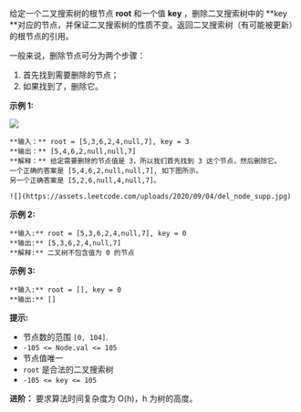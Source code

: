 给定一个二叉搜索树的根节点 **root** 和一个值 **key** ，删除二叉搜索树中的  **key
**对应的节点，并保证二叉搜索树的性质不变。返回二叉搜索树（有可能被更新）的根节点的引用。

一般来说，删除节点可分为两个步骤：

  1. 首先找到需要删除的节点；
  2. 如果找到了，删除它。



**示例 1:**

![](https://assets.leetcode.com/uploads/2020/09/04/del_node_1.jpg)

    
    
    **输入：** root = [5,3,6,2,4,null,7], key = 3
    **输出：** [5,4,6,2,null,null,7]
    **解释：** 给定需要删除的节点值是 3，所以我们首先找到 3 这个节点，然后删除它。
    一个正确的答案是 [5,4,6,2,null,null,7], 如下图所示。
    另一个正确答案是 [5,2,6,null,4,null,7]。
    
    ![](https://assets.leetcode.com/uploads/2020/09/04/del_node_supp.jpg)
    

**示例 2:**

    
    
    **输入:** root = [5,3,6,2,4,null,7], key = 0
    **输出:** [5,3,6,2,4,null,7]
    **解释:** 二叉树不包含值为 0 的节点
    

**示例 3:**

    
    
    **输入:** root = [], key = 0
    **输出:** []



**提示:**

  * 节点数的范围 `[0, 104]`.
  * `-105 <= Node.val <= 105`
  * 节点值唯一
  * `root` 是合法的二叉搜索树
  * `-105 <= key <= 105`



**进阶：** 要求算法时间复杂度为 O(h)，h 为树的高度。

